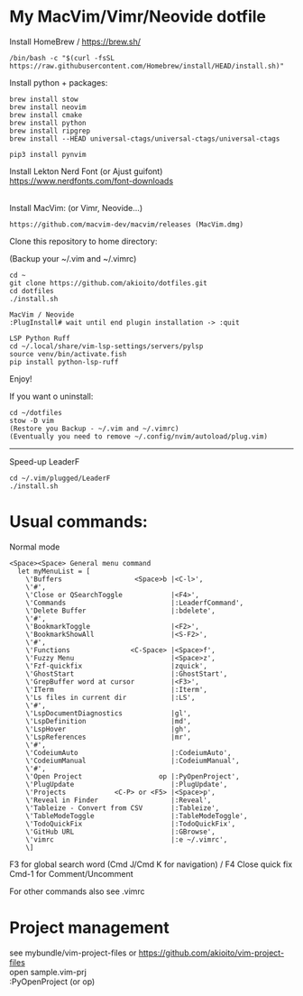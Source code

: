 # My MacVim/Vimr/Neovide dotfile


Install HomeBrew  / https://brew.sh/ 
```
/bin/bash -c "$(curl -fsSL https://raw.githubusercontent.com/Homebrew/install/HEAD/install.sh)"
```

Install python + packages:
```
brew install stow
brew install neovim
brew install cmake
brew install python
brew install ripgrep
brew install --HEAD universal-ctags/universal-ctags/universal-ctags

pip3 install pynvim
```

Install Lekton Nerd Font (or Ajust guifont)<br>
https://www.nerdfonts.com/font-downloads <br><br>

       
Install MacVim: (or Vimr, Neovide...)
```  
https://github.com/macvim-dev/macvim/releases (MacVim.dmg)
```  

Clone this repository to  home directory:

(Backup your ~/.vim and ~/.vimrc)

```fish  
cd ~
git clone https://github.com/akioito/dotfiles.git
cd dotfiles
./install.sh

MacVim / Neovide 
:PlugInstall# wait until end plugin installation -> :quit

LSP Python Ruff
cd ~/.local/share/vim-lsp-settings/servers/pylsp
source venv/bin/activate.fish
pip install python-lsp-ruff
```  

Enjoy!

If you want o uninstall:
```  
cd ~/dotfiles
stow -D vim
(Restore you Backup - ~/.vim and ~/.vimrc)
(Eventually you need to remove ~/.config/nvim/autoload/plug.vim)

```  
--------------------------------------------------  
Speed-up LeaderF
```  
cd ~/.vim/plugged/LeaderF
./install.sh
```  

# Usual commands:
Normal mode     
```  
<Space><Space> General menu command
  let myMenuList = [
    \'Buffers                  <Space>b |<C-l>',
    \'#',
    \'Close or QSearchToggle            |<F4>',
    \'Commands                          |:LeaderfCommand',
    \'Delete Buffer                     |:bdelete',
    \'#',
    \'BookmarkToggle                    |<F2>',
    \'BookmarkShowAll                   |<S-F2>',
    \'#',
    \'Functions               <C-Space> |<Space>f',
    \'Fuzzy Menu                        |<Space>z',
    \'Fzf-quickfix                      |zquick',
    \'GhostStart                        |:GhostStart',
    \'GrepBuffer word at cursor         |<F3>',
    \'ITerm                             |:Iterm',
    \'Ls files in current dir           |:LS',
    \'#',
    \'LspDocumentDiagnostics            |gl',
    \'LspDefinition                     |md',
    \'LspHover                          |gh',
    \'LspReferences                     |mr',
    \'#',
    \'CodeiumAuto                       |:CodeiumAuto',
    \'CodeiumManual                     |:CodeiumManual',
    \'#',
    \'Open Project                   op |:PyOpenProject',
    \'PlugUpdate                        |:PlugUpdate',
    \'Projects            <C-P> or <F5> |<Space>p',
    \'Reveal in Finder                  |:Reveal',
    \'Tableize - Convert from CSV       |:Tableize',
    \'TableModeToggle                   |:TableModeToggle',
    \'TodoQuickFix                      |:TodoQuickFix',
    \'GitHub URL                        |:GBrowse',
    \'vimrc                             |:e ~/.vimrc',
    \]
```

F3  for global search word (Cmd J/Cmd K for navigation) / F4 Close quick fix<br> 
Cmd-1 for Comment/Uncomment<br> 

For other commands also see .vimrc

# Project management
see mybundle/vim-project-files or https://github.com/akioito/vim-project-files<br> 
open sample.vim-prj<br>
:PyOpenProject (or op)


